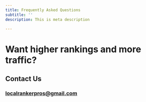 ```yaml
---
title: Frequently Asked Questions
subtitle: ''
description: This is meta description

---
```

# **Want higher rankings and more traffic?**

## **Contact Us**

### **localrankerpros@gmail.com**